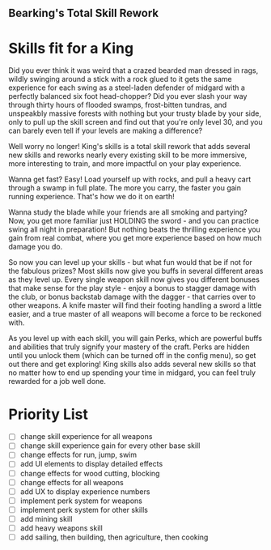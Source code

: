 ## Bearking's Total Skill Rework
# Skills fit for a King

Did you ever think it was weird that a crazed bearded man dressed in rags, wildly swinging around a stick with a rock glued to it gets the same experience for each swing as a steel-laden defender of midgard with a perfectly balanced six foot head-chopper? Did you ever slash your way through thirty hours of flooded swamps, frost-bitten tundras, and unspeakbly massive forests with nothing but your trusty blade by your side, only to pull up the skill screen and find out that you're only level 30, and you can barely even tell if your levels are making a difference?

Well worry no longer! King's skills is a total skill rework that adds several new skills and reworks nearly every existing skill to be more immersive, more interesting to train, and more impactful on your play experience. 

Wanna get fast? Easy! Load yourself up with rocks, and pull a heavy cart through a swamp in full plate. The more you carry, the faster you gain running experience. That's how we do it on earth!

Wanna study the blade while your friends are all smoking and partying? Now, you get more familiar just HOLDING the sword - and you can practice swing all night in preparation! But nothing beats the thrilling experience you gain from real combat, where you get more experience based on how much damage you do.

So now you can level up your skills - but what fun would that be if not for the fabulous prizes? Most skills now give you buffs in several different areas as they level up. Every single weapon skill now gives you different bonuses that make sense for the play style - enjoy a bonus to stagger damage with the club, or bonus backstab damage with the dagger - that carries over to other weapons. A knife master will find their footing handling a sword a little easier, and a true master of all weapons will become a force to be reckoned with.

As you level up with each skill, you will gain Perks, which are powerful buffs and abilities that truly signify your mastery of the craft. Perks are hidden until you unlock them (which can be turned off in the config menu), so get out there and get exploring!
King skills also adds several new skills so that no matter how to end up spending your time in midgard, you can feel truly rewarded for a job well done.

# Priority List

- [ ] change skill experience for all weapons
- [ ] change skill experience gain for every other base skill
- [ ] change effects for run, jump, swim
- [ ] add UI elements to display detailed effects
- [ ] change effects for wood cutting, blocking
- [ ] change effects for all weapons
- [ ] add UX to display experience numbers
- [ ] implement perk system for weapons
- [ ] implement perk system for other skills
- [ ] add mining skill
- [ ] add heavy weapons skill
- [ ] add sailing, then building, then agriculture, then cooking

